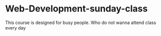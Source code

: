 # Web-Development-sunday-class
This course is designed for busy people. Who do not wanna attend class every day
